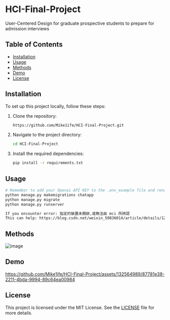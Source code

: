 # HCI-Final-Project

User-Centered Design for graduate prospective students to prepare for admission interviews

## Table of Contents

- [Installation](#installation)
- [Usage](#usage)
- [Methods](#methods)
- [Demo](#demo)
- [License](#license)

## Installation

To set up this project locally, follow these steps:

1. Clone the repository:
    ```sh
    https://github.com/Mike1ife/HCI-Final-Project.git
    ```
2. Navigate to the project directory:
    ```sh
    cd HCI-Final-Project
    ```
3. Install the required dependencies:
    ```sh
    pip install -r requirements.txt
    ```

## Usage

 ```sh
# Remember to add your Openai API KEY to the .env_example file and rename it to .env
python manage.py makemigrations chatapp
python manage.py migrate
python manage.py runserver 

If you encounter error: 指定的裝置未開啟,或無法由 mci 所辨認
This can help: https://blog.csdn.net/weixin_50836014/article/details/122135430
```

## Methods
![image](https://github.com/MikeTai1218/HCI-Final-Project/assets/173041893/d641fa41-8ede-4715-aa61-baf6dce4a83a)


## Demo
https://github.com/Mike1ife/HCI-Final-Project/assets/132564989/87781e38-2211-4bda-9994-89c64ea00984

## License
This project is licensed under the MIT License. See the [LICENSE](https://github.com/Mike1ife/HCI-Final-Project/blob/main/LICENSE) file for more details.
